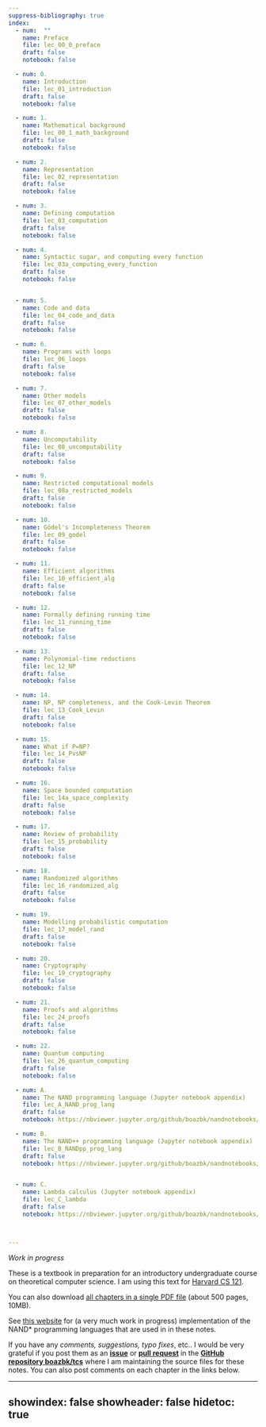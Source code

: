 ```yaml
---
suppress-bibliography: true
index:
  - num:  ""
    name: Preface
    file: lec_00_0_preface
    draft: false
    notebook: false

  - num: 0.
    name: Introduction
    file: lec_01_introduction
    draft: false
    notebook: false

  - num: 1.
    name: Mathematical background
    file: lec_00_1_math_background
    draft: false
    notebook: false

  - num: 2.
    name: Representation
    file: lec_02_representation
    draft: false
    notebook: false

  - num: 3.
    name: Defining computation
    file: lec_03_computation
    draft: false
    notebook: false

  - num: 4.
    name: Syntactic sugar, and computing every function
    file: lec_03a_computing_every_function
    draft: false
    notebook: false


  - num: 5.
    name: Code and data
    file: lec_04_code_and_data
    draft: false
    notebook: false

  - num: 6.
    name: Programs with loops
    file: lec_06_loops
    draft: false
    notebook: false

  - num: 7.
    name: Other models
    file: lec_07_other_models
    draft: false
    notebook: false

  - num: 8.
    name: Uncomputability
    file: lec_08_uncomputability
    draft: false
    notebook: false

  - num: 9.
    name: Restricted computational models
    file: lec_08a_restricted_models
    draft: false
    notebook: false

  - num: 10.
    name: Gödel's Incompleteness Theorem
    file: lec_09_godel
    draft: false
    notebook: false

  - num: 11.
    name: Efficient algorithms
    file: lec_10_efficient_alg
    draft: false
    notebook: false

  - num: 12.
    name: Formally defining running time
    file: lec_11_running_time
    draft: false
    notebook: false

  - num: 13.
    name: Polynomial-time reductions
    file: lec_12_NP
    draft: false
    notebook: false

  - num: 14.
    name: NP, NP completeness, and the Cook-Levin Theorem
    file: lec_13_Cook_Levin
    draft: false
    notebook: false

  - num: 15.
    name: What if P=NP?
    file: lec_14_PvsNP
    draft: false
    notebook: false

  - num: 16.
    name: Space bounded computation
    file: lec_14a_space_complexity
    draft: false
    notebook: false

  - num: 17.
    name: Review of probability
    file: lec_15_probability
    draft: false
    notebook: false

  - num: 18.
    name: Randomized algorithms
    file: lec_16_randomized_alg
    draft: false
    notebook: false

  - num: 19.
    name: Modelling probabilistic computation
    file: lec_17_model_rand
    draft: false
    notebook: false

  - num: 20.
    name: Cryptography
    file: lec_19_cryptography
    draft: false
    notebook: false

  - num: 21.
    name: Proofs and algorithms
    file: lec_24_proofs
    draft: false
    notebook: false

  - num: 22.
    name: Quantum computing
    file: lec_26_quantum_computing
    draft: false
    notebook: false

  - num: A.
    name: The NAND programming language (Jupyter notebook appendix)
    file: lec_A_NAND_prog_lang
    draft: false
    notebook: https://nbviewer.jupyter.org/github/boazbk/nandnotebooks/blob/master/NAND%20programming%20language.ipynb

  - num: B.
    name: The NAND++ programming language (Jupyter notebook appendix)
    file: lec_B_NANDpp_prog_lang
    draft: false
    notebook: https://nbviewer.jupyter.org/github/boazbk/nandnotebooks/blob/master/NANDpp_language.ipynb


  - num: C.
    name: Lambda calculus (Jupyter notebook appendix)
    file: lec_C_lambda
    draft: false
    notebook: https://nbviewer.jupyter.org/github/boazbk/nandnotebooks/blob/master/lambda.ipynb



---
```


_Work in progress_


These is a textbook in preparation  for an introductory undergraduate course on theoretical computer science.
I am using this text for [Harvard CS 121](http://cs121.boazbarak.org).


You can also download [all chapters in a single PDF file](lnotes_book.pdf) (about 500 pages, 10MB).

See [this website](http://nandpl.org) for (a very much work in progress) implementation of the NAND\* programming languages that are used in in these notes.

If you have any _comments, suggestions, typo fixes_, etc.. I would be very grateful if you post them as an [**issue**](https://github.com/boazbk/tcs/issues) or [**pull request**](https://github.com/boazbk/tcs/pulls) in the [**GitHub repository boazbk/tcs**](https://github.com/boazbk/tcs) where I am maintaining the source files for these notes.
You can also post comments on each chapter in the links below.


---
showindex: false
showheader: false
hidetoc: true
---
